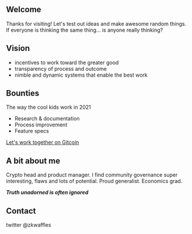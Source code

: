 ## Welcome
Thanks for visiting! Let's test out ideas and make awesome random things. If everyone is thinking the same thing... is anyone really thinking? 

## Vision
- incentives to work toward the greater good
- transparency of process and outcome
- nimble and dynamic systems that enable the best work

## Bounties
The way the cool kids work in 2021

* Research & documentation
* Process improvement
* Feature specs

[Let's work together on Gitcoin](https://gitcoin.co/jackzjjj)

## A bit about me
Crypto head and product manager. I find community governance super interesting, flaws and lots of potential. Proud generalist. Economics grad. 

***Truth unadorned is often ignored***

## Contact
twitter @zkwaffles
